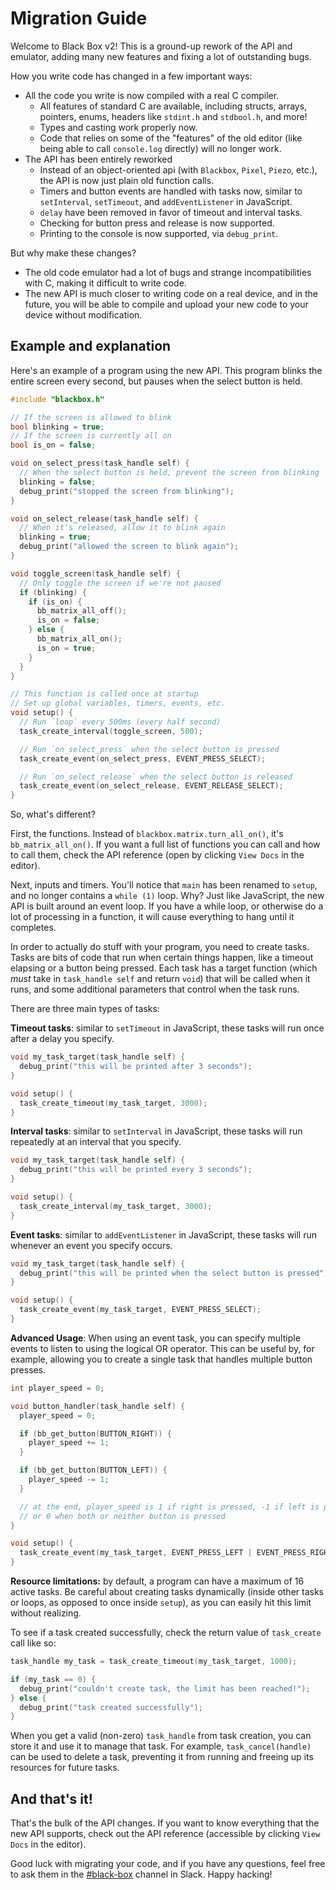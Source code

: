 # Migration Guide

Welcome to Black Box v2! This is a ground-up rework of the API and emulator, adding many new features and fixing a lot of outstanding bugs.

How you write code has changed in a few important ways:
- All the code you write is now compiled with a real C compiler.
    - All features of standard C are available, including structs, arrays, pointers, enums, headers like `stdint.h` and `stdbool.h`, and more!
    - Types and casting work properly now.
    - Code that relies on some of the "features" of the old editor (like being able to call `console.log` directly) will no longer work.
- The API has been entirely reworked
    - Instead of an object-oriented api (with `Blackbox`, `Pixel`, `Piezo`, etc.), the API is now just plain old function calls.
    - Timers and button events are handled with tasks now, similar to `setInterval`, `setTimeout`, and `addEventListener` in JavaScript.
    - `delay` have been removed in favor of timeout and interval tasks.
    - Checking for button press and release is now supported.
    - Printing to the console is now supported, via `debug_print`.

But why make these changes?
- The old code emulator had a lot of bugs and strange incompatibilities with C, making it difficult to write code.
- The new API is much closer to writing code on a real device, and in the future, you will be able to compile and upload your new code to your device without modification.

## Example and explanation

Here's an example of a program using the new API. This program blinks the entire screen every second, but pauses when the select button is held.

```c
#include "blackbox.h"

// If the screen is allowed to blink
bool blinking = true;
// If the screen is currently all on
bool is_on = false;

void on_select_press(task_handle self) {
  // When the select button is held, prevent the screen from blinking
  blinking = false;
  debug_print("stopped the screen from blinking");
}

void on_select_release(task_handle self) {
  // When it's released, allow it to blink again
  blinking = true;
  debug_print("allowed the screen to blink again");
}

void toggle_screen(task_handle self) {
  // Only toggle the screen if we're not paused
  if (blinking) {
    if (is_on) {
      bb_matrix_all_off();
      is_on = false;
    } else {
      bb_matrix_all_on();
      is_on = true;
    }
  }
}

// This function is called once at startup
// Set up global variables, timers, events, etc.
void setup() {
  // Run `loop` every 500ms (every half second)
  task_create_interval(toggle_screen, 500);

  // Run `on_select_press` when the select button is pressed
  task_create_event(on_select_press, EVENT_PRESS_SELECT);

  // Run `on_select_release` when the select button is released
  task_create_event(on_select_release, EVENT_RELEASE_SELECT);
}
```

So, what's different?

First, the functions. Instead of `blackbox.matrix.turn_all_on()`, it's `bb_matrix_all_on()`. If you want a full list of functions you can call and how to call them, check the API reference (open by clicking `View Docs` in the editor).

Next, inputs and timers. You'll notice that `main` has been renamed to `setup`, and no longer contains a `while (1)` loop. Why? Just like JavaScript, the new API is built around an event loop. If you have a while loop, or otherwise do a lot of processing in a function, it will cause everything to hang until it completes. 

In order to actually do stuff with your program, you need to create tasks. Tasks are bits of code that run when certain things happen, like a timeout elapsing or a button being pressed. Each task has a target function (which *must* take in `task_handle self` and return `void`) that will be called when it runs, and some additional parameters that control when the task runs.

There are three main types of tasks:

**Timeout tasks**: similar to `setTimeout` in JavaScript, these tasks will run once after a delay you specify.
```c
void my_task_target(task_handle self) {
  debug_print("this will be printed after 3 seconds");
}

void setup() {
  task_create_timeout(my_task_target, 3000);
}
```

**Interval tasks**: similar to `setInterval` in JavaScript, these tasks will run repeatedly at an interval that you specify.
```c
void my_task_target(task_handle self) {
  debug_print("this will be printed every 3 seconds");
}

void setup() {
  task_create_interval(my_task_target, 3000);
}
```

**Event tasks**: similar to `addEventListener` in JavaScript, these tasks will run whenever an event you specify occurs.
```c
void my_task_target(task_handle self) {
  debug_print("this will be printed when the select button is pressed");
}

void setup() {
  task_create_event(my_task_target, EVENT_PRESS_SELECT);
}
```

**Advanced Usage**: When using an event task, you can specify multiple events to listen to using the logical OR operator. This can be useful by, for example, allowing you to create a single task that handles multiple button presses.
```c
int player_speed = 0;

void button_handler(task_handle self) {
  player_speed = 0;

  if (bb_get_button(BUTTON_RIGHT)) {
    player_speed += 1;
  }

  if (bb_get_button(BUTTON_LEFT)) {
    player_speed -= 1;
  }

  // at the end, player_speed is 1 if right is pressed, -1 if left is pressed
  // or 0 when both or neither button is pressed
}

void setup() {
  task_create_event(my_task_target, EVENT_PRESS_LEFT | EVENT_PRESS_RIGHT | EVENT_RELEASE_LEFT | EVENT_RELEASE_RIGHT);
}
```

**Resource limitations:** by default, a program can have a maximum of 16 active tasks. Be careful about creating tasks dynamically (inside other tasks or loops, as opposed to once inside `setup`), as you can easily hit this limit without realizing.

To see if a task created successfully, check the return value of `task_create` call like so:
```c
task_handle my_task = task_create_timeout(my_task_target, 1000);

if (my_task == 0) {
  debug_print("couldn't create task, the limit has been reached!");
} else {
  debug_print("task created successfully");
}
```

When you get a valid (non-zero) `task_handle` from task creation, you can store it and use it to manage that task. For example, `task_cancel(handle)` can be used to delete a task, preventing it from running and freeing up its resources for future tasks.

## And that's it!

That's the bulk of the API changes. If you want to know everything that the new API supports, check out the API reference (accessible by clicking `View Docs` in the editor).

Good luck with migrating your code, and if you have any questions, feel free to ask them in the [#black-box](https://hackclub.slack.com/archives/C08APN1CKEJ) channel in Slack. Happy hacking!
